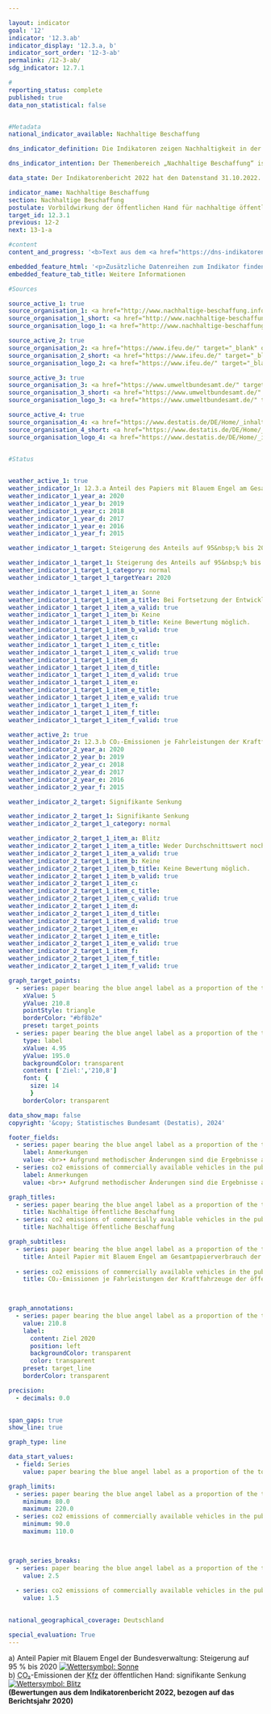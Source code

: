 ```yaml
---

layout: indicator        
goal: '12'        
indicator: '12.3.ab'        
indicator_display: '12.3.a, b'        
indicator_sort_order: '12-3-ab'        
permalink: /12-3-ab/        
sdg_indicator: 12.7.1        

#
reporting_status: complete        
published: true        
data_non_statistical: false        


#Metadata        
national_indicator_available: Nachhaltige Beschaffung        

dns_indicator_definition: Die Indikatoren zeigen Nachhaltigkeit in der Beschaffung exemplarisch anhand der Teilbereiche Papier sowie <abbr title="Kohlenstoffdioxid" tabindex="0">CO₂</abbr>-Emissionen von Kraftfahrzeugen (<abbr title="Kraftfahrzeug" tabindex="0">Kfz</abbr>). Beide Indikatoren werden als Indizes mit dem Basisjahr 2015&nbsp;dargestellt.<br>Der Indikator 12.3.a „Anteil Papier mit Blauem Engel am Gesamtpapierverbrauch der unmittelbaren Bundesverwaltung“ bildet den Anteil von Papier mit dem Umweltsiegel Blauer Engel am Gesamtpapierverbrauch der unmittelbaren Bundesverwaltung ab. Dabei wird ab dem Berichtsjahr 2018&nbsp;ausschließlich nichtfarbiges <abbr title="Deutsches Institut für Normung e.V." tabindex="0">DIN</abbr>-A4-Druck- und Kopierpapier erfasst.<br>Der Indikator 12.3.b „<abbr title="Kohlenstoffdioxid" tabindex="0">CO₂</abbr>-Emissionen je Fahrleistungen der <abbr title="Kraftfahrzeug" tabindex="0">Kfz</abbr> der öffentlichen Hand“ setzt die <abbr title="Kohlenstoffdioxid" tabindex="0">CO₂</abbr>-Emissionen ins Verhältnis zu den entsprechenden Fahrleistungen.        

dns_indicator_intention: Der Themenbereich „Nachhaltige Beschaffung“ ist sehr komplex. Hier werden exemplarisch produktspezifische Indikatoren betrachtet. Während für den Anteil von Papier mit Blauem Engel am Gesamtpapierverbrauch der unmittelbaren Bundesverwaltung ein Wert von 95&nbsp;% bis zum Jahr 2020&nbsp;anvisiert ist, soll das Verhältnis von <abbr title="Kohlenstoffdioxid" tabindex="0">CO₂</abbr>-Emissionen je Fahrleistungen zukünftig weiter sinken. Die öffentliche Hand hat einen wesentlichen Anteil an der Nachfrage von Produkten und Dienstleistungen. Die Ausrichtung der öffentlichen Beschaffung am Leitprinzip der Nachhaltigkeit und die Stärkung von Nachhaltigkeitskriterien bei der öffentlichen Beschaffung sollen daher als Hebel für die Steigerung des Angebots nachhaltiger Produkte wirken. Ziel der Bundesregierung ist es, Nachhaltigkeit in der öffentlichen Beschaffung generell zu stärken.        

data_state: Der Indikatorenbericht 2022 hat den Datenstand 31.10.2022. Die Daten auf dieser Plattform werden regelmäßig aktualisiert, sodass online aktuellere Daten verfügbar sein können als im <a href="https://dns-indikatoren.de/assets/Publikationen/Indikatorenberichte/2022.pdf">Indikatorenbericht 2022</a> veröffentlicht.        

indicator_name: Nachhaltige Beschaffung        
section: Nachhaltige Beschaffung        
postulate: Vorbildwirkung der öffentlichen Hand für nachhaltige öffentliche Beschaffung verwirklichen        
target_id: 12.3.1        
previous: 12-2        
next: 13-1-a        

#content         
content_and_progress: '<b>Text aus dem <a href="https://dns-indikatoren.de/assets/Publikationen/Indikatorenberichte/2022.pdf">Indikatorenbericht 2022&nbsp;</a></b><br><br><b><i>Anteil Papier mit Blauem Engel am Gesamtpapierverbrauch der unmittelbaren Bundesverwaltung</i></b><br><br>Die Daten für die Berechnung des Anteils von Papier mit Blauem Engel am Gesamtpapierverbrauch der unmittelbaren Bundesverwaltung werden durch das Monitoring des Maßnahmenprogramms Nachhaltigkeit erhoben, das vom Bundeskanzleramt durchgeführt und von der Kompetenzstelle für nachhaltige Beschaffung (<abbr title="Kompetenzstelle für nachhaltige Beschaffung" tabindex="0">KNB</abbr>) beim Beschaffungsamt des <abbr title="Body Mass Index" tabindex="0">BMI</abbr> (<abbr title="Beschaffungsamt" tabindex="0">BeschA</abbr>) unterstützt wird. Der Blaue Engel ist ein Umweltzeichen für umweltschonende Produkte und Dienstleistungen. Bezogen auf Papier bedeutet dieses Siegel, dass die Papierfasern zu 100&nbsp;Prozent aus Altpapier gewonnen werden und dass bei der Herstellung auf schädliche Chemikalien oder optische Aufheller verzichtet wird.<br><br>Der Anteil des Papiers mit Blauem Engel ist von 2015&nbsp;bis 2020&nbsp;nach vorläufigen Daten um rund 113&nbsp;% gestiegen. Im Jahr 2015&nbsp;betrug der Anteil 45&nbsp;% am Gesamtpapierverbrauch der unmittelbaren Bundesverwaltung und erreichte 2020&nbsp;einen Wert von rund 96&nbsp;%. Dies entspricht einer Zunahme um 112,9&nbsp;% (Indexwert = 212,9). Somit folgt der Indikator der Zielsetzung des Maßnahmenprogramms Nachhaltigkeit, den Anteil des Einsatzes von Papier mit dem Blauen Engel auf 95&nbsp;% bis 2020&nbsp;zu steigern. Der Gesamtpapierverbrauch sank im Jahr 2020&nbsp;im Vergleich zum Vorjahr um 14,1&nbsp;% (von rund 993&nbsp;Millionen auf rund 852&nbsp;Millionen Blatt Papier). Für den Zeitraum zwischen 2015&nbsp;und 2020&nbsp;betrug die Reduktion des Gesamtpapierverbrauchs insgesamt 33,4&nbsp;%.<br><br>Bei dem Zeitvergleich ist zu beachten, dass es im Jahr 2018&nbsp;eine methodische Anpassung bei der Definition von Papier gab. Ab dem Berichtsjahr 2018&nbsp;wird ausschließlich nicht farbiges <abbr title="Deutsches Institut für Normung e.V." tabindex="0">DIN</abbr>-A4-Druck- und Kopierpapier erfasst. Somit kann der Rückgang des Gesamtpapierverbrauchs zum Teil auf die methodische Änderung zurückzuführen sein.<br><br>Generell ist bei diesem Indikator zu beachten, dass die Aussagekraft der Verwendung von Papier mit Blauem Engel für den Gesamtkomplex „Nachhaltige Beschaffung“ eher gering ist. Denn Papier weist lediglich einen kleinen Anteil am monetären Gesamtvolumen der Beschaffung der öffentlichen Hand auf.<br><br><b><i>CO₂-Emissionen je Fahrleistungen der <abbr title="Kraftfahrzeug" tabindex="0">Kfz</abbr> der öffentlichen Hand</i></b><br><br>Die Daten für die <abbr title="Kraftfahrzeug" tabindex="0">Kfz</abbr> der öffentlichen Hand werden von den Umweltökonomischen Gesamtrechnungen (<abbr title="Umweltökonomische Gesamtrechnungen" tabindex="0">UGR</abbr>) des Statistischen Bundesamtes unter Zuhilfenahme der <abbr title="Transport Emission Model" tabindex="0">TREMOD</abbr>-Datenbank (Transport-Emission-Model) des Instituts für Energie- und Umweltforschung (<abbr title="Institut für Energie- und Umweltforschung Heidelberg gGmbH" tabindex="0">ifeu</abbr>) bereitgestellt. Die öffentliche Hand umfasst Bund, Länder, Gemeinden und Gemeindeverbände, Polizei, Bundesgrenzschutz, Feuerschutz und &#8209;wehren.<br><br>Aufgrund einer Vielzahl methodischer Änderungen im Jahr 2016&nbsp;sind die Ergebnisse ab 2017&nbsp;nureingeschränkt mit den Vorjahren vergleichbar.<br><br>Betrachtet man im Vergleich zu den <abbr title="Kraftfahrzeug" tabindex="0">Kfz</abbr> der öffentlichen Hand die <abbr title="Kraftfahrzeug" tabindex="0">Kfz</abbr> der unmittelbaren Bundesverwaltung, betrugen im Jahr 2020&nbsp;deren durchschnittlichen <abbr title="Kohlenstoffdioxid" tabindex="0">CO₂</abbr>-Emissionen 223,6&nbsp;Gramm <abbr title="Kohlenstoffdioxid" tabindex="0">CO₂</abbr> je gefahrenen Kilometer.<br><br>Die unmittelbare Bundesverwaltung umfasst die eigenen, aber rechtlich unselbstständigen zentralen oder nachgeordneten Behörden des Bundes. Die Daten für die <abbr title="Kohlenstoffdioxid" tabindex="0">CO₂</abbr>-Emissionen je Fahrleistungen der <abbr title="Kraftfahrzeug" tabindex="0">Kfz</abbr> der unmittelbaren Bundesverwaltung stammen vom Umweltbundesamt (<abbr title="Umweltbundesamt" tabindex="0">UBA</abbr>). Wie bei den Angaben zu den <abbr title="Kraftfahrzeug" tabindex="0">Kfz</abbr> der öffentlichen Hand werden bei der unmittelbaren Bundesverwaltung ebenfalls alle <abbr title="Kraftfahrzeug" tabindex="0">Kfz</abbr> bis zu einem Gewicht von 3,5&nbsp;Tonnen berücksichtigt, allerdings nicht die leichten Nutzfahrzeuge dieser Klasse.<br><br>Zwischen 2015&nbsp;und 2017&nbsp;stieg der Anteil der neu angeschafften <abbr title="Kraftfahrzeug" tabindex="0">Kfz</abbr> der unmittelbaren Bundesverwaltung, deren Emissionswerte kleiner als 50&nbsp;Gramm <abbr title="Kohlenstoffdioxid" tabindex="0">CO₂</abbr> je Kilometer betrugen, am Gesamtvolumen der neu beschafften <abbr title="Kraftfahrzeug" tabindex="0">Kfz</abbr> von 2,6&nbsp;auf 4,1&nbsp;%. Im Jahr 2018&nbsp;fiel der Anteil auf 3,3&nbsp;%. Nach vorläufigen Zahlen sank der Wert im Jahr 2019&nbsp;weiter und lag bei 2,4&nbsp;% stieg jedoch im Jahr 2020&nbsp;auf 8,5&nbsp;%.<br><br>Der hier betrachtete Indikator bezieht sich ausschließlich auf den Umweltaspekt der Nachhaltigkeit. Zudem werden nur diejenigen <abbr title="Kohlenstoffdioxid" tabindex="0">CO₂</abbr>-Emissionen berücksichtigt, die im Betrieb der Fahrzeuge anfallen. Betrachtet man jedoch die ganzheitlichen Lebenszykluskosten, fallen in den Prozessen der Produktion und Entsorgung ebenfalls Treibhausgasemissionen an, die für einen aussagekräftigen Indikator zu berücksichtigen wären. Darüber hinaus ist die Nachhaltigkeit der Elektromobilität davon abhängig, inwiefern der verwendete Strom aus herkömmlichen oder regenerativen Quellen stammt.'        

embedded_feature_html: '<p>Zusätzliche Datenreihen zum Indikator finden Sie <a href="https://dns-indikatoren.de/public/AddInfos/de/12_3_ab.pdf" target="_blank" >hier</a>.</p><br><small>Hinweis: PDF-Dokumente können Sie sich (je nach Browsereinstellung) direkt in Ihrem Browser anzeigen lassen oder Sie laden das PDF-Dokument herunter und öffnen es mit einem PDF-Reader Ihrer Wahl. Eine Anleitung wie Sie für ausgewählte Browser die entsprechende Einstellung ändern können, finden Sie <a href="https://dns-indikatoren.de/guidance/">hier</a>.</small>'
embedded_feature_tab_title: Weitere Informationen        

#Sources        

source_active_1: true
source_organisation_1: <a href="http://www.nachhaltige-beschaffung.info/DE/Home/home_node.html" target="_blank" onclick="return confirm_alert('der Kompetenzstelle für nachhaltige Beschaffung beim Beschaffungsamt des Bundesministeriums des Innern', 'De')">Kompetenzstelle für nachhaltige Beschaffung</a>
source_organisation_1_short: <a href="http://www.nachhaltige-beschaffung.info/DE/Home/home_node.html" target="_blank" onclick="return confirm_alert('der Kompetenzstelle für nachhaltige Beschaffung beim Beschaffungsamt des Bundesministeriums des Innern', 'De')">Kompetenzstelle für nachhaltige Beschaffung</a>
source_organisation_logo_1: <a href="http://www.nachhaltige-beschaffung.info/DE/Home/home_node.html" target="_blank" onclick="return confirm_alert('der Kompetenzstelle für nachhaltige Beschaffung beim Beschaffungsamt des Bundesministeriums des Innern', 'De')"><img src="https://dns-indikatoren.de/public/OrgImgDe/knb.png" alt="Kompetenzstelle für nachhaltige Beschaffung" title=" Klicken Sie hier um zur Homepage der Organisation Kompetenzstelle für nachhaltige Beschaffung zu gelangen." style="height:60px; width:148px; border:transparent"/></a>

source_active_2: true
source_organisation_2: <a href="https://www.ifeu.de/" target="_blank" onclick="return confirm_alert('des Instituts für Energie- und Umweltforschung Heidelberg gGmbH', 'De')">Institut für Energie- und Umweltforschung Heidelberg gGmbH</a>
source_organisation_2_short: <a href="https://www.ifeu.de/" target="_blank" onclick="return confirm_alert('des Instituts für Energie- und Umweltforschung Heidelberg gGmbH', 'De')">Institut für Energie- und Umweltforschung Heidelberg gGmbH</a>
source_organisation_logo_2: <a href="https://www.ifeu.de/" target="_blank" onclick="return confirm_alert('des Instituts für Energie- und Umweltforschung Heidelberg gGmbH', 'De')"><img src="https://dns-indikatoren.de/public/OrgImgDe/ifeu.png" alt="Institut für Energie- und Umweltforschung Heidelberg gGmbH" title=" Klicken Sie hier um zur Homepage der Organisation Institut für Energie- und Umweltforschung Heidelberg gGmbH zu gelangen." style="height:60px; width:148px; border:transparent"/></a>

source_active_3: true
source_organisation_3: <a href="https://www.umweltbundesamt.de/" target="_blank" onclick="return confirm_alert('des Umweltbundesamts', 'De')">Umweltbundesamt</a>
source_organisation_3_short: <a href="https://www.umweltbundesamt.de/" target="_blank" onclick="return confirm_alert('des Umweltbundesamts', 'De')">Umweltbundesamt</a>
source_organisation_logo_3: <a href="https://www.umweltbundesamt.de/" target="_blank" onclick="return confirm_alert('des Umweltbundesamts', 'De')"><img src="https://dns-indikatoren.de/public/OrgImgDe/uba.png" alt="Umweltbundesamt" title=" Klicken Sie hier um zur Homepage der Organisation Umweltbundesamt zu gelangen." style="height:60px; width:148px; border:transparent"/></a>

source_active_4: true
source_organisation_4: <a href="https://www.destatis.de/DE/Home/_inhalt.html" target="_blank">Statistisches Bundesamt</a>
source_organisation_4_short: <a href="https://www.destatis.de/DE/Home/_inhalt.html" target="_blank">Statistisches Bundesamt</a>
source_organisation_logo_4: <a href="https://www.destatis.de/DE/Home/_inhalt.html" target="_blank"><img src="https://dns-indikatoren.de/public/OrgImgDe/destatis.png" alt="Statistisches Bundesamt" title=" Klicken Sie hier um zur Homepage der Organisation Statistisches Bundesamt zu gelangen." style="height:60px; width:148px; border:transparent"/></a>
        

#Status        


weather_active_1: true
weather_indicator_1: 12.3.a Anteil des Papiers mit Blauem Engel am Gesamtpapierverbrauch der unmittelbaren Bundesverwaltung
weather_indicator_1_year_a: 2020
weather_indicator_1_year_b: 2019
weather_indicator_1_year_c: 2018
weather_indicator_1_year_d: 2017
weather_indicator_1_year_e: 2016
weather_indicator_1_year_f: 2015

weather_indicator_1_target: Steigerung des Anteils auf 95&nbsp;% bis 2020

weather_indicator_1_target_1: Steigerung des Anteils auf 95&nbsp;% bis 2020
weather_indicator_1_target_1_category: normal
weather_indicator_1_target_1_targetYear: 2020

weather_indicator_1_target_1_item_a: Sonne
weather_indicator_1_target_1_item_a_title: Bei Fortsetzung der Entwicklung aus 2020 wäre der Zielwert erreicht oder um weniger als 5&nbsp;% der Differenz zwischen Zielwert und dem Wert aus 2020 verfehlt worden.
weather_indicator_1_target_1_item_a_valid: true
weather_indicator_1_target_1_item_b: Keine
weather_indicator_1_target_1_item_b_title: Keine Bewertung möglich.
weather_indicator_1_target_1_item_b_valid: true
weather_indicator_1_target_1_item_c: 
weather_indicator_1_target_1_item_c_title: 
weather_indicator_1_target_1_item_c_valid: true
weather_indicator_1_target_1_item_d: 
weather_indicator_1_target_1_item_d_title: 
weather_indicator_1_target_1_item_d_valid: true
weather_indicator_1_target_1_item_e: 
weather_indicator_1_target_1_item_e_title: 
weather_indicator_1_target_1_item_e_valid: true
weather_indicator_1_target_1_item_f: 
weather_indicator_1_target_1_item_f_title: 
weather_indicator_1_target_1_item_f_valid: true

weather_active_2: true
weather_indicator_2: 12.3.b CO₂-Emissionen je Fahrleistungen der Kraftfahrzeuge der öffentlichen Hand
weather_indicator_2_year_a: 2020
weather_indicator_2_year_b: 2019
weather_indicator_2_year_c: 2018
weather_indicator_2_year_d: 2017
weather_indicator_2_year_e: 2016
weather_indicator_2_year_f: 2015

weather_indicator_2_target: Signifikante Senkung

weather_indicator_2_target_1: Signifikante Senkung
weather_indicator_2_target_1_category: normal

weather_indicator_2_target_1_item_a: Blitz
weather_indicator_2_target_1_item_a_title: Weder Durchschnittswert noch die vorherige Veränderung deuten in 2020 in die richtige Richtung.
weather_indicator_2_target_1_item_a_valid: true
weather_indicator_2_target_1_item_b: Keine
weather_indicator_2_target_1_item_b_title: Keine Bewertung möglich.
weather_indicator_2_target_1_item_b_valid: true
weather_indicator_2_target_1_item_c: 
weather_indicator_2_target_1_item_c_title: 
weather_indicator_2_target_1_item_c_valid: true
weather_indicator_2_target_1_item_d: 
weather_indicator_2_target_1_item_d_title: 
weather_indicator_2_target_1_item_d_valid: true
weather_indicator_2_target_1_item_e: 
weather_indicator_2_target_1_item_e_title: 
weather_indicator_2_target_1_item_e_valid: true
weather_indicator_2_target_1_item_f: 
weather_indicator_2_target_1_item_f_title: 
weather_indicator_2_target_1_item_f_valid: true        

graph_target_points:
  - series: paper bearing the blue angel label as a proportion of the total paper consumption of the direct federal administration
    xValue: 5
    yValue: 210.8
    pointStyle: triangle
    borderColor: "#bf8b2e"
    preset: target_points
  - series: paper bearing the blue angel label as a proportion of the total paper consumption of the direct federal administration
    type: label
    xValue: 4.95
    yValue: 195.0
    backgroundColor: transparent
    content: ['Ziel:','210,8']
    font: {
      size: 14
      }
    borderColor: transparent        

data_show_map: false        
copyright: '&copy; Statistisches Bundesamt (Destatis), 2024'        

footer_fields:
  - series: paper bearing the blue angel label as a proportion of the total paper consumption of the direct federal administration
    label: Anmerkungen
    value: <br>• Aufgrund methodischer Änderungen sind die Ergebnisse ab 2017&nbsp;nur eingeschränkt mit den Vorjahren vergleichbar.<br>• 2020&nbsp;vorläufige Daten.
  - series: co2 emissions of commercially available vehicles in the public sector
    label: Anmerkungen
    value: <br>• Aufgrund methodischer Änderungen sind die Ergebnisse ab 2016&nbsp;nur eingeschränkt mit dem Vorjahr vergleichbar.<br>• 2021&nbsp;vorläufige Daten.        

graph_titles: 
  - series: paper bearing the blue angel label as a proportion of the total paper consumption of the direct federal administration
    title: Nachhaltige öffentliche Beschaffung
  - series: co2 emissions of commercially available vehicles in the public sector
    title: Nachhaltige öffentliche Beschaffung        

graph_subtitles: 
  - series: paper bearing the blue angel label as a proportion of the total paper consumption of the direct federal administration
    title: Anteil Papier mit Blauem Engel am Gesamtpapierverbrauch der unmittelbaren Bundesverwaltung
    
  - series: co2 emissions of commercially available vehicles in the public sector
    title: CO₂-Emissionen je Fahrleistungen der Kraftfahrzeuge der öffentlichen Hand
            


graph_annotations:
  - series: paper bearing the blue angel label as a proportion of the total paper consumption of the direct federal administration
    value: 210.8
    label:
      content: Ziel 2020
      position: left
      backgroundColor: transparent
      color: transparent
    preset: target_line
    borderColor: transparent        

precision: 
  - decimals: 0.0
            

span_gaps: true        
show_line: true        

graph_type: line        

data_start_values: 
  - field: Series
    value: paper bearing the blue angel label as a proportion of the total paper consumption of the direct federal administration        

graph_limits: 
  - series: paper bearing the blue angel label as a proportion of the total paper consumption of the direct federal administration
    minimum: 80.0
    maximum: 220.0
  - series: co2 emissions of commercially available vehicles in the public sector
    minimum: 90.0
    maximum: 110.0        

        

graph_series_breaks: 
  - series: paper bearing the blue angel label as a proportion of the total paper consumption of the direct federal administration
    value: 2.5
    
  - series: co2 emissions of commercially available vehicles in the public sector
    value: 1.5
                            

national_geographical_coverage: Deutschland        

special_evaluation: True        
---
```



<div>
  <div class="my-header">
    <label class="default">a) Anteil Papier mit Blauem Engel der Bundesverwaltung: Steigerung auf 95&nbsp;% bis 2020
      <a href="https://dns-indikatoren.de/status"><img src="https://sdg-indikatoren.de/public/Wettersymbole/Sonne.png" title="Bei Fortsetzung der Entwicklung aus 2020 wäre der Zielwert erreicht oder um weniger als 5&nbsp;% der Differenz zwischen Zielwert und dem Wert aus 2020 verfehlt worden." alt="Wettersymbol: Sonne"/>
      </a>
    </label>
  </div>
</div>
<div>
  <div class="my-header">
    <label class="default">b) <abbr title="Kohlenstoffdioxid" tabindex="0">CO₂</abbr>-Emissionen der <abbr title="Kraftfahrzeug" tabindex="0">Kfz</abbr> der öffentlichen Hand: signifikante Senkung
      <a href="https://dns-indikatoren.de/status"><img src="https://sdg-indikatoren.de/public/Wettersymbole/Blitz.png" title="Weder Durchschnittswert noch die vorherige Veränderung deuten in 2020 in die richtige Richtung." alt="Wettersymbol: Blitz"/>
      </a>
    </label>
  </div>
</div>
<div class="my-header-note">
  <label class="default"><b>(Bewertungen aus dem Indikatorenbericht 2022, bezogen auf das Berichtsjahr 2020)
  </b></label>
</div>